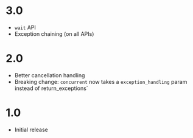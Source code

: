 3.0
==================

* `wait` API
* Exception chaining (on all APIs)

2.0
==================

* Better cancellation handling
* Breaking change: `concurrent` now takes a
  `exception_handling` param instead of return_exceptions`

1.0
==================

* Initial release
